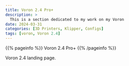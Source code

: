 ```yaml
---
title: Voron 2.4 Pro+
description: >
  This is a section dedicated to my work on my Voron
date: 2024-03-31
categories: [3D Printers, Klipper, Configs]
tags: [voron, Voron 2.4]
---
```


{{% pageinfo %}}
Voron 2.4 Pro+
{{% /pageinfo %}}

Voron 2.4 landing page.
